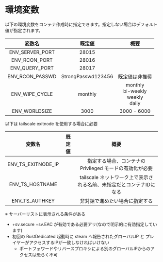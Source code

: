 # 環境変数
以下の環境変数をコンテナ作成時に指定できます。指定しない場合はデフォルト値が指定されます。

|変数名|既定値|概要|
|:-:|:-:|:-:|
|ENV_SERVER_PORT|28015||
|ENV_RCON_PORT|28016||
|ENV_QUERY_PORT|28017||
|ENV_RCON_PASSWD|StrongPasswd123456|既定値は非推奨|
|ENV_WIPE_CYCLE|monthly|monthly<br>bi-weekly<br>weekly<br>daily|
|ENV_WORLDSIZE|3000|3000 - 6000|
 
以下は tailscale exitnode を使用する場合に必要

|変数名|既定値|概要|
|:-:|:-:|:-:|
|ENV_TS_EXITNODE_IP||指定する場合、コンテナの Privileged モードの有効化が必要|
|ENV_TS_HOSTNAME||tailscale ネットワーク上で表示される名前、未指定だとコンテナIDになる|
|ENV_TS_AUTHKEY||非対話で進めたい場合に指定する|

※ サーバーリストに表示される条件がある
- +sv.secure +sv.EAC が有効である必要アリ(なので明示的に有効指定しています)
- 初回の RustDedicated 起動時に steam へ報告されたグローバルIP と プレイヤーがアクセスするIPが一致しなければいけない
  - ポートフォワードやリバースプロキシによる別のグローバルIPからのアクセスは恐らく不可
